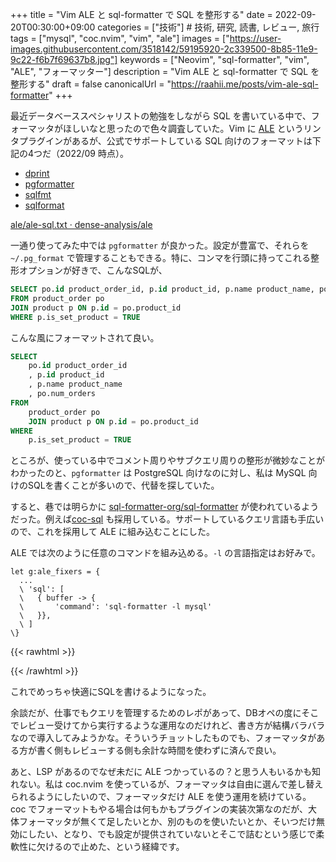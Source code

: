 +++
title = "Vim ALE と sql-formatter で SQL を整形する"
date = 2022-09-20T00:30:00+09:00
categories = ["技術"] # 技術, 研究, 読書, レビュー, 旅行
tags = ["mysql", "coc.nvim", "vim", "ale"]
images = ["https://user-images.githubusercontent.com/3518142/59195920-2c339500-8b85-11e9-9c22-f6b7f69637b8.jpg"]
keywords = ["Neovim", "sql-formatter", "vim", "ALE", "フォーマッター"]
description = "Vim ALE と sql-formatter で SQL を整形する"
draft = false
canonicalUrl = "https://raahii.me/posts/vim-ale-sql-formatter"
+++


最近データベーススペシャリストの勉強をしながら SQL を書いている中で、フォーマッタがほしいなと思ったので色々調査していた。Vim に [ALE](https://github.com/dense-analysis/ale) というリンタプラグインがあるが、公式でサポートしている SQL 向けのフォーマットは下記の4つだ（2022/09 時点）。

- [dprint](https://dprint.dev/)
- [pgformatter](https://github.com/darold/pgFormatter)
- [sqlfmt](https://github.com/jackc/sqlfmt)
- [sqlformat](https://github.com/andialbrecht/sqlparse)

[ale/ale-sql.txt · dense-analysis/ale](https://github.com/dense-analysis/ale/blob/master/doc/ale-sql.txt)



一通り使ってみた中では `pgformatter` が良かった。設定が豊富で、それらを `~/.pg_format` で管理することもできる。特に、コンマを行頭に持ってこれる整形オプションが好きで、こんなSQLが、

```sql
SELECT po.id product_order_id, p.id product_id, p.name product_name, po.num_orders
FROM product_order po
JOIN product p ON p.id = po.product_id
WHERE p.is_set_product = TRUE
```

こんな風にフォーマットされて良い。

```sql
SELECT
    po.id product_order_id
    , p.id product_id
    , p.name product_name
    , po.num_orders
FROM
    product_order po
    JOIN product p ON p.id = po.product_id
WHERE
    p.is_set_product = TRUE
```



ところが、使っている中でコメント周りやサブクエリ周りの整形が微妙なことがわかったのと、`pgformatter` は PostgreSQL 向けなのに対し、私は MySQL 向けのSQLを書くことが多いので、代替を探していた。



すると、巷では明らかに [sql-formatter-org/sql-formatter](https://github.com/sql-formatter-org/sql-formatter) が使われているようだった。例えば[coc-sql](https://github.com/fannheyward/coc-sql) も採用している。サポートしているクエリ言語も手広いので、これを採用して ALE に組み込むことにした。



ALE では次のように任意のコマンドを組み込める。`-l` の言語指定はお好みで。

```
let g:ale_fixers = {
  ...
  \ 'sql': [
  \   { buffer -> {
  \       'command': 'sql-formatter -l mysql'
  \   }},
  \ ]
\}
```


{{< rawhtml >}}
<script id="asciicast-tGeh0GTOtzwjyVMlT9oI8KNSi" src="https://asciinema.org/a/tGeh0GTOtzwjyVMlT9oI8KNSi.js" async></script>
{{< /rawhtml >}}



これでめっちゃ快適にSQLを書けるようになった。



余談だが、仕事でもクエリを管理するためのレポがあって、DBオペの度にそこでレビュー受けてから実行するような運用なのだけれど、書き方が結構バラバラなので導入してみようかな。そういうチョットしたものでも、フォーマッタがある方が書く側もレビューする側も余計な時間を使わずに済んで良い。



あと、LSP があるのでなぜ未だに ALE つかっているの？と思う人もいるかも知れない。私は coc.nvim を使っているが、フォーマッタは自由に選んで差し替えられるようにしたいので、フォーマッタだけ ALE を使う運用を続けている。coc でフォーマットもやる場合は何もかもプラグインの実装次第なのだが、大体フォーマッタが無くて足したいとか、別のものを使いたいとか、そいつだけ無効にしたい、となり、でも設定が提供されていないとそこで詰むという感じで柔軟性に欠けるので止めた、という経緯です。
